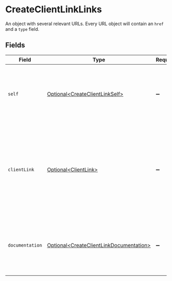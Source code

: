 # CreateClientLinkLinks

An object with several relevant URLs. Every URL object will contain an `href` and a `type` field.


## Fields

| Field                                                                                                                                | Type                                                                                                                                 | Required                                                                                                                             | Description                                                                                                                          |
| ------------------------------------------------------------------------------------------------------------------------------------ | ------------------------------------------------------------------------------------------------------------------------------------ | ------------------------------------------------------------------------------------------------------------------------------------ | ------------------------------------------------------------------------------------------------------------------------------------ |
| `self`                                                                                                                               | [Optional\<CreateClientLinkSelf>](../../models/operations/CreateClientLinkSelf.md)                                                   | :heavy_minus_sign:                                                                                                                   | In v2 endpoints, URLs are commonly represented as objects with an `href` and `type` field.                                           |
| `clientLink`                                                                                                                         | [Optional\<ClientLink>](../../models/operations/ClientLink.md)                                                                       | :heavy_minus_sign:                                                                                                                   | The link you can send your customer to, where they can either log in and link their account, or sign up and proceed with onboarding. |
| `documentation`                                                                                                                      | [Optional\<CreateClientLinkDocumentation>](../../models/operations/CreateClientLinkDocumentation.md)                                 | :heavy_minus_sign:                                                                                                                   | In v2 endpoints, URLs are commonly represented as objects with an `href` and `type` field.                                           |